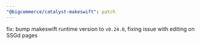 ```yaml
---
"@bigcommerce/catalyst-makeswift": patch
---
```


fix: bump makeswift runtime version to `v0.24.0`, fixing issue with editing on SSGd pages
